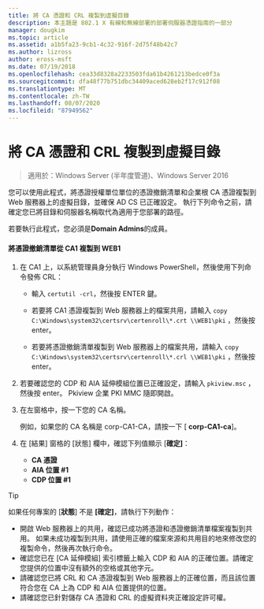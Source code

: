 ```yaml
---
title: 將 CA 憑證和 CRL 複製到虛擬目錄
description: 本主題是 802.1 X 有線和無線部署的部署伺服器憑證指南的一部分
manager: dougkim
ms.topic: article
ms.assetid: a1b5fa23-9cb1-4c32-916f-2d75f48b42c7
ms.author: lizross
author: eross-msft
ms.date: 07/19/2018
ms.openlocfilehash: cea33d8328a2233503fda61b4261213bedce0f3a
ms.sourcegitcommit: dfa48f77b751dbc34409aced628eb2f17c912f08
ms.translationtype: MT
ms.contentlocale: zh-TW
ms.lasthandoff: 08/07/2020
ms.locfileid: "87949562"
---
```

# <a name="copy-the-ca-certificate-and-crl-to-the-virtual-directory"></a>將 CA 憑證和 CRL 複製到虛擬目錄

>適用於：Windows Server (半年度管道)、Windows Server 2016

您可以使用此程式，將憑證授權單位單位的憑證撤銷清單和企業根 CA 憑證複製到 Web 服務器上的虛擬目錄，並確保 AD CS 已正確設定。 執行下列命令之前，請確定您已將目錄和伺服器名稱取代為適用于您部署的路徑。

若要執行此程式，您必須是**Domain Admins**的成員。

#### <a name="to-copy-the-certificate-revocation-list-from-ca1-to-web1"></a>將憑證撤銷清單從 CA1 複製到 WEB1

1.  在 CA1 上，以系統管理員身分執行 Windows PowerShell，然後使用下列命令發佈 CRL：

    - 輸入 `certutil -crl`，然後按 ENTER 鍵。

    - 若要將 CA1 憑證複製到 Web 服務器上的檔案共用，請輸入 `copy C:\Windows\system32\certsrv\certenroll\*.crt \\WEB1\pki` ，然後按 enter。

    - 若要將憑證撤銷清單複製到 Web 服務器上的檔案共用，請輸入 `copy C:\Windows\system32\certsrv\certenroll\*.crl \\WEB1\pki` ，然後按 enter。

2.  若要確認您的 CDP 和 AIA 延伸模組位置已正確設定，請輸入 `pkiview.msc` ，然後按 enter。 Pkiview 企業 PKI MMC 隨即開啟。

3.  在左窗格中，按一下您的 CA 名稱。<p>例如，如果您的 CA 名稱是 corp-CA1-CA，請按一下 [ **corp-CA1-ca**]。

4. 在 [結果] 窗格的 [狀態] 欄中，確認下列值顯示 [**確定]**：

    - **CA 憑證**
    - **AIA 位置 #1**
    - **CDP 位置 #1**


> [!TIP]
> 如果任何專案的 [**狀態**] 不是 **[確定]**，請執行下列動作：
> -   開啟 Web 服務器上的共用，確認已成功將憑證和憑證撤銷清單檔案複製到共用。 如果未成功複製到共用，請使用正確的檔案來源和共用目的地來修改您的複製命令，然後再次執行命令。
> -   確認您已在 [CA 延伸模組] 索引標籤上輸入 CDP 和 AIA 的正確位置。請確定您提供的位置中沒有額外的空格或其他字元。
> -   請確認您已將 CRL 和 CA 憑證複製到 Web 服務器上的正確位置，而且該位置符合您在 CA 上為 CDP 和 AIA 位置提供的位置。
> -   請確認您已針對儲存 CA 憑證和 CRL 的虛擬資料夾正確設定許可權。



